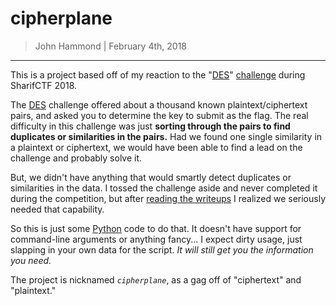 # cipherplane

> John Hammond | February 4th, 2018

------------------------

This is a project based off of my reaction to the "[DES]" [challenge](https://amritabi0s.wordpress.com/2018/02/03/sharif-ctf-2018-crypto-writeups/) during SharifCTF 2018. 

The [DES] challenge offered about a thousand known plaintext/ciphertext pairs, and asked you to determine the key to submit as the flag. The real difficulty in this challenge was just __sorting through the pairs to find duplicates or similarities in the pairs.__ Had we found one single similarity in a plaintext or ciphertext, we would have been able to find a lead on the challenge and probably solve it.

But, we didn't have anything that would smartly detect duplicates or similarities in the data. I tossed the challenge aside and never completed it during the competition, but after [reading the writeups](https://ctftime.org/task/5215) I realized we seriously needed that capability.

So this is just some [Python] code to do that. It doesn't have support for command-line arguments or anything fancy... I expect dirty usage, just slapping in your own data for the script. _It will still get you the information you need._

The project is nicknamed *`cipherplane`*, as a gag off of "ciphertext" and "plaintext."

[DES]: https://en.wikipedia.org/wiki/Data_Encryption_Standard
[Python]: https://www.python.org/